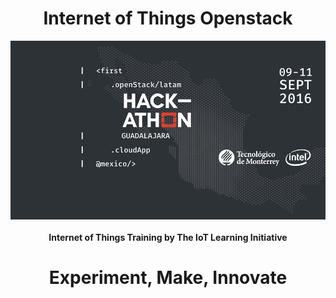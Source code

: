 <h1><center><b>Internet of Things Openstack</b></center></h1>

<center><img src="documentation/openstackhackathon.png"></center>
<br>

<center><b>Internet of Things Training by The IoT Learning Initiative</b></center>

<center><h1><b>Experiment, Make, Innovate</b></h1></center>
